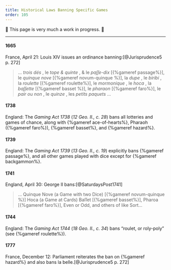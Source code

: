 ```yaml
---
title: Historical Laws Banning Specific Games
order: 105
---
```


🚧 This page is very much a work in progress. 🚧

----

<!--
#### 1254

France: Louis <span class="rnum">IX</span> forbids playing chess, dice, or tables games.[@Jurisprudence5 p. 271]
-->

#### 1665

France, April 21: Louis <span class="rnum">XIV</span> issues an ordinance banning:[@Jurisprudence5 p. 272]

<blockquote lang="fr">

… *trois dés* , le *tope & quinte* , & le *paſſe-dix* [{%gameref passage%}], le *quinque nove* [{%gameref novum-quinque %}], la *dupe* , le *biribi* , la *roulette* [{%gameref roulette%}], le *mormonique* , le *hoca* , la *baſſette* [{%gameref basset %}], le *pharaon* [{%gameref faro%}], le *pair ou non* , le *quinze* , les *petits paquets* …

</blockquote>


#### 1738

England: The <cite>Gaming Act 1738</cite> (<cite>12 Geo. II., c. 28</cite>) bans all lotteries and games of chance, along with {%gameref ace-of-hearts%}, Pharaoh ({%gameref faro%}), {%gameref basset%}, and {%gameref hazard%}.

#### 1739

England: The <cite>Gaming Act 1739</cite> (<cite>13 Geo. II., c. 19</cite>) explicitly bans {%gameref passage%}, and all other games played with dice except for {%gameref backgammon%}.

#### 1741

England, April 30: George <span class="rnum">II</span> bans:[@SaturdaysPost1741]

> … Quinque Nove (a Game with two Dice) [{%gameref novum-quinque %}] Hoca (a Game at Cards) Baſſet [{%gameref basset%}], Pharoa [{%gameref faro%}], Even or Odd, and others of like Sort…

#### 1744

England: The <cite>Gaming Act 1744</cite> (<cite>18 Geo. II., c. 34</cite>) bans “roulet, or roly-poly” (see {%gameref roulette%}).

#### 1777

France, December 12: Parliament reiterates the ban on {%gameref hazard%} and also bans <span lang="fr">la belle</span>.[@Jurisprudence5 p. 272]
